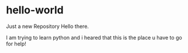 # hello-world
Just a new Repository
Hello there.

I am trying to learn python and i heared that this is the place u have to go for help!

